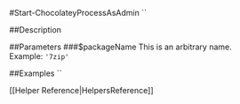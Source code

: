 #Start-ChocolateyProcessAsAdmin
``  
  
##Description
  
  
##Parameters
###$packageName
This is an arbitrary name.  
Example: `'7zip'`  
  

##Examples
``  
  
[[Helper Reference|HelpersReference]]  